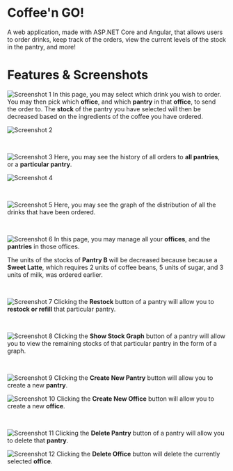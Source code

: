 # Coffee'n GO!
A web application, made with ASP.NET Core and Angular, that allows users to order drinks, keep track of the orders, view the current levels of the stock in the pantry, and more!

# Features & Screenshots

![Screenshot 1](https://raw.githubusercontent.com/Alycse/BarcenaCoffee/master/Screenshots/1-Order-Coffee.jpg)
In this page, you may select which drink you wish to order.
You may then pick which **office**, and which **pantry** in that **office**, to send the order to.
The **stock** of the pantry you have selected will then be decreased based on the ingredients of the coffee you have ordered.

![Screenshot 2](https://raw.githubusercontent.com/Alycse/BarcenaCoffee/master/Screenshots/2-Order-Coffee-Success.jpg)

&nbsp;

![Screenshot 3](https://raw.githubusercontent.com/Alycse/BarcenaCoffee/master/Screenshots/3-Order-Coffee-History.jpg)
Here, you may see the history of all orders to **all pantries**, or a **particular pantry**.

![Screenshot 4](https://raw.githubusercontent.com/Alycse/BarcenaCoffee/master/Screenshots/5-Order-History-Filled.jpg)

&nbsp;

![Screenshot 5](https://raw.githubusercontent.com/Alycse/BarcenaCoffee/master/Screenshots/4-Drink-Distribution-Graph.jpg)
Here, you may see the graph of the distribution of all the drinks that have been ordered.

&nbsp;

![Screenshot 6](https://raw.githubusercontent.com/Alycse/BarcenaCoffee/master/Screenshots/6-Manage.jpg)
In this page, you may manage all your **offices**, and the **pantries** in those offices.

The units of the stocks of **Pantry B** will be decreased because because a **Sweet Latte**,
which requires 2 units of coffee beans, 5 units of sugar, and 3 units of milk, was ordered earlier.

&nbsp;

![Screenshot 7](https://raw.githubusercontent.com/Alycse/BarcenaCoffee/master/Screenshots/8-Restocking.jpg)
Clicking the **Restock** button of a pantry will allow you to **restock or refill** that particular pantry.

&nbsp;

![Screenshot 8](https://raw.githubusercontent.com/Alycse/BarcenaCoffee/master/Screenshots/7-Pantry-Stock-Graph.jpg)
Clicking the **Show Stock Graph** button of a pantry will allow you to view the remaining stocks of that particular pantry in the form of a graph.

&nbsp;

![Screenshot 9](https://raw.githubusercontent.com/Alycse/BarcenaCoffee/master/Screenshots/9-Create-Pantry.jpg)
Clicking the **Create New Pantry** button will allow you to create a new **pantry**.

![Screenshot 10](https://raw.githubusercontent.com/Alycse/BarcenaCoffee/master/Screenshots/10-Create-Office.jpg)
Clicking the **Create New Office** button will allow you to create a new **office**.

&nbsp;

![Screenshot 11](https://raw.githubusercontent.com/Alycse/BarcenaCoffee/master/Screenshots/11-Delete-Pantry.jpg)
Clicking the **Delete Pantry** button of a pantry will allow you to delete that **pantry**.

![Screenshot 12](https://raw.githubusercontent.com/Alycse/BarcenaCoffee/master/Screenshots/12-Delete-Office.jpg)
Clicking the **Delete Office** button will delete the currently selected **office**.

